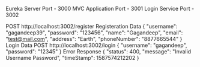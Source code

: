 Eureka Server Port - 3000
MVC Application Port - 3001
Login Service Port - 3002

POST http://localhost:3002/register
Registeration Data
{
	"username": "gagandeep39",
	"password": "123456",
	"name": "Gagandeep",
	"email": "test@mail.com",
	"address": "Earth",
	"phoneNumber": "8877665544"
}
Login Data
POST http://localhost:3002/login
{
	"username": "gagandeep",
	"password": "12345"
}
Error Response 
{
    "status": 400,
    "message": "Invalid Username Password",
    "timeStamp": 1587574212202
}